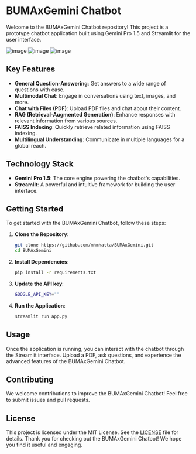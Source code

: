# BUMAxGemini Chatbot

Welcome to the BUMAxGemini Chatbot repository! This project is a prototype chatbot application built using Gemini Pro 1.5 and Streamlit for the user interface.

![image](https://github.com/mhmhatta/BUMAxGemini/assets/91374495/06506775-7c1c-4d9f-a8c1-d4b740b44842)
![image](https://github.com/mhmhatta/BUMAxGemini/assets/91374495/fb229474-3d53-48dd-8cd9-59c6b86ed202)
![image](https://github.com/mhmhatta/BUMAxGemini/assets/91374495/792d821e-ecdb-46aa-82ca-1baa953987ad)



## Key Features
- **General Question-Answering**: Get answers to a wide range of questions with ease.
- **Multimodal Chat**: Engage in conversations using text, images, and more.
- **Chat with Files (PDF)**: Upload PDF files and chat about their content.
- **RAG (Retrieval-Augmented Generation)**: Enhance responses with relevant information from various sources.
- **FAISS Indexing**: Quickly retrieve related information using FAISS indexing.
- **Multilingual Understanding**: Communicate in multiple languages for a global reach.

## Technology Stack
- **Gemini Pro 1.5**: The core engine powering the chatbot's capabilities.
- **Streamlit**: A powerful and intuitive framework for building the user interface.

## Getting Started
To get started with the BUMAxGemini Chatbot, follow these steps:

1. **Clone the Repository**:
    ```sh
    git clone https://github.com/mhmhatta/BUMAxGemini.git
    cd BUMAxGemini
    ```

2. **Install Dependencies**:
    ```sh
    pip install -r requirements.txt
    ```

3. **Update the API key**:
    ```sh
    GOOGLE_API_KEY=""
    ```

4. **Run the Application**:
    ```sh
    streamlit run app.py
    ```

## Usage
Once the application is running, you can interact with the chatbot through the Streamlit interface. Upload a PDF, ask questions, and experience the advanced features of the BUMAxGemini Chatbot.

## Contributing
We welcome contributions to improve the BUMAxGemini Chatbot! Feel free to submit issues and pull requests.

## License
This project is licensed under the MIT License. See the [LICENSE](LICENSE) file for details.
Thank you for checking out the BUMAxGemini Chatbot! We hope you find it useful and engaging.
